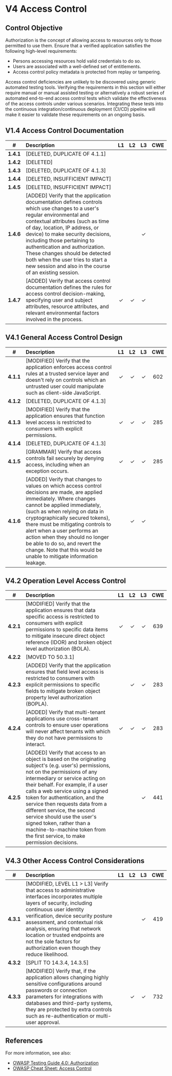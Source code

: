 # V4 Access Control

## Control Objective

Authorization is the concept of allowing access to resources only to those permitted to use them. Ensure that a verified application satisfies the following high-level requirements:

* Persons accessing resources hold valid credentials to do so.
* Users are associated with a well-defined set of entitlements.
* Access control policy metadata is protected from replay or tampering.

Access control deficiencies are unlikely to be discovered using generic automated testing tools. Verifying the requirements in this section will either require manual or manual assisted testing or alternatively a robust series of automated end-to-end access control tests which validate the effectiveness of the access controls under various scenarios. Integrating these tests into the continuous integration/continuous deployment (CI/CD) pipeline will make it easier to validate these requirements on an ongoing basis.

## V1.4 Access Control Documentation

| # | Description | L1 | L2 | L3 | CWE |
| :---: | :--- | :---: | :---: | :---: | :---: |
| **1.4.1** | [DELETED, DUPLICATE OF 4.1.1] | | | | |
| **1.4.2** | [DELETED] | | | | |
| **1.4.3** | [DELETED, DUPLICATE OF 4.1.3] | | | | |
| **1.4.4** | [DELETED, INSUFFICIENT IMPACT] | | | | |
| **1.4.5** | [DELETED, INSUFFICIENT IMPACT] | | | | |
| **1.4.6** | [ADDED] Verify that the application documentation defines controls which use changes to a user's regular environmental and contextual attributes (such as time of day, location, IP address, or device) to make security decisions, including those pertaining to authentication and authorization. These changes should be detected both when the user tries to start a new session and also in the course of an existing session. | | | ✓ | |
| **1.4.7** | [ADDED] Verify that access control documentation defines the rules for access control decision-making, specifying user and subject attributes, resource attributes, and relevant environmental factors involved in the process. | ✓ | ✓ | ✓ | |

## V4.1 General Access Control Design

| # | Description | L1 | L2 | L3 | CWE |
| :---: | :--- | :---: | :---: | :---: | :---: |
| **4.1.1** | [MODIFIED] Verify that the application enforces access control rules at a trusted service layer and doesn't rely on controls which an untrusted user could manipulate such as client-side JavaScript. | ✓ | ✓ | ✓ | 602 |
| **4.1.2** | [DELETED, DUPLICATE OF 4.1.3] | | | | |
| **4.1.3** | [MODIFIED] Verify that the application ensures that function level access is restricted to consumers with explicit permissions. | ✓ | ✓ | ✓ | 285 |
| **4.1.4** | [DELETED, DUPLICATE OF 4.1.3] | | | | |
| **4.1.5** | [GRAMMAR] Verify that access controls fail securely by denying access, including when an exception occurs. | ✓ | ✓ | ✓ | 285 |
| **4.1.6** | [ADDED] Verify that changes to values on which access control decisions are made, are applied immediately. Where changes cannot be applied immediately, (such as when relying on data in cryptographically secured tokens), there must be mitigating controls to alert when a user performs an action when they should no longer be able to do so, and revert the change. Note that this would be unable to mitigate information leakage. | | ✓ | ✓ | |

## V4.2 Operation Level Access Control

| # | Description | L1 | L2 | L3 | CWE |
| :---: | :--- | :---: | :---: | :---: | :---: |
| **4.2.1** | [MODIFIED] Verify that the application ensures that data specific access is restricted to consumers with explicit permissions to specific data items to mitigate insecure direct object reference (IDOR) and broken object level authorization (BOLA). | ✓ | ✓ | ✓ | 639 |
| **4.2.2** | [MOVED TO 50.3.1] | | | | |
| **4.2.3** | [ADDED] Verify that the application ensures that field level access is restricted to consumers with explicit permissions to specific fields to mitigate broken object property level authorization (BOPLA). | | ✓ | ✓ | 283 |
| **4.2.4** | [ADDED] Verify that multi-tenant applications use cross-tenant controls to ensure user operations will never affect tenants with which they do not have permissions to interact. | ✓ | ✓ | ✓ | 283 |
| **4.2.5** | [ADDED] Verify that access to an object is based on the originating subject's (e.g. user's) permissions, not on the permissions of any intermediary or service acting on their behalf. For example, if a user calls a web service using a signed token for authentication, and the service then requests data from a different service, the second service should use the user's signed token, rather than a machine-to-machine token from the first service, to make permission decisions. | | | ✓ | 441 |

## V4.3 Other Access Control Considerations

| # | Description | L1 | L2 | L3 | CWE |
| :---: | :--- | :---: | :---: | :---: | :---: |
| **4.3.1** | [MODIFIED, LEVEL L1 > L3] Verify that access to administrative interfaces incorporates multiple layers of security, including continuous user identity verification, device security posture assessment, and contextual risk analysis, ensuring that network location or trusted endpoints are not the sole factors for authorization even though they reduce likelihood. | | | ✓ | 419 |
| **4.3.2** | [SPLIT TO 14.3.4, 14.3.5] | | | | |
| **4.3.3** | [MODIFIED] Verify that, if the application allows changing highly sensitive configurations around passwords or connection parameters for integrations with databases and third-party systems, they are protected by extra controls such as re-authentication or multi-user approval.| | ✓ | ✓ | 732 |

## References

For more information, see also:

* [OWASP Testing Guide 4.0: Authorization](https://owasp.org/www-project-web-security-testing-guide/v41/4-Web_Application_Security_Testing/05-Authorization_Testing/README.html)
* [OWASP Cheat Sheet: Access Control](https://cheatsheetseries.owasp.org/cheatsheets/Access_Control_Cheat_Sheet.html)
